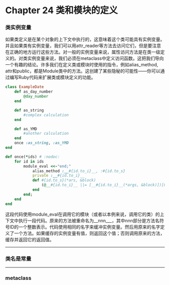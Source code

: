 # Chapter 24 类和模块的定义

### 类实例变量
如果类定义是在某个对象的上下文中执行的，这意味着这个类可能具有实例变量。  
并且如果类有实例变量，我们可以用attr_reader等方法去访问它们，但是要注意在正确的地方运行这些方法。对一般的实例变量来说，属性访问方法是在类一级定义的。对类实例变量来说，我们必须在metaclass中定义访问函数。这把我们导向一个有趣的结论。许多我们在定义类或模块时使用的指令，例如alias_method, attr和public，都是Module类中的方法。这创建了某些隐秘的可能性——你可以通过编写Ruby代码来扩展类或模块定义的功能。

```ruby
class ExampleDate
	def as_day_number
		@day_number
	end

	def as_string
		#complex calculation
	end

	def as_YMD
		#another calculation
	end
	once :as_string, :as_YMD
end

def once(*ids) # :nodoc:
	for id in ids
		module_eval <<-"end;"
			alias_method :__#{id.to_i}__, :#{id.to_s}
			private :__#{id.to_i}__
			def #{id.to_s}(*ars, &block)
				(@__#{id.to_i}__ ||= [__#{id.to_i}__(*args, &block)])[0]
			end
		end;
	end
end
```

这段代码使用module_eval在调用它的模块（或者以本例来说，调用它的类）的上下文中执行一段代码。原来的方法被重命名为__nnn___，其中nnn部分是方法名符号ID的一个整数表示。代码使用相同的名字来缓冲实例变量。然后用原来的名字定义了一个方法。如果缓存的实例变量有值，则返回这个值；否则调用原来的方法，缓存并返回它的返回值。

---

### 类名是常量

---

### metaclass